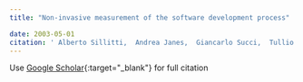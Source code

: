 ```yaml
---
title: "Non-invasive measurement of the software development process"

date: 2003-05-01
citation: ' Alberto Sillitti,  Andrea Janes,  Giancarlo Succi,  Tullio Vernazza, &quot;Non-invasive measurement of the software development process.&quot;, 2003.'
---
```

Use [Google Scholar](https://scholar.google.com/scholar?q=Non+invasive+measurement+of+the+software+development+process){:target="_blank"} for full citation